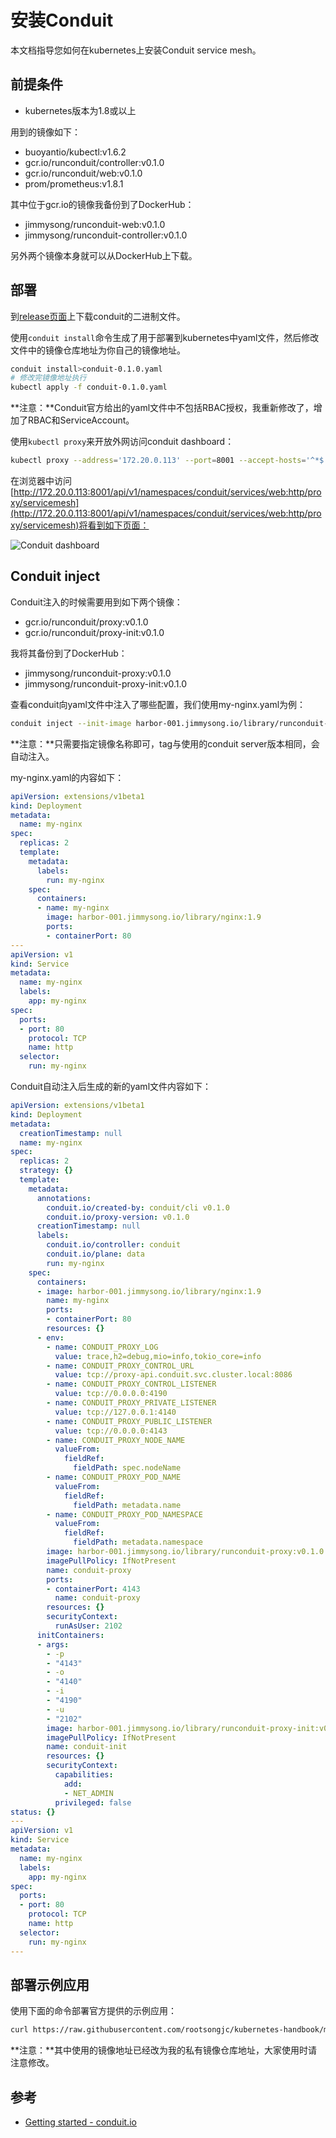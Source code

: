 # 安装Conduit

本文档指导您如何在kubernetes上安装Conduit service mesh。

## 前提条件

* kubernetes版本为1.8或以上

用到的镜像如下：

* buoyantio/kubectl:v1.6.2
* gcr.io/runconduit/controller:v0.1.0
* gcr.io/runconduit/web:v0.1.0
* prom/prometheus:v1.8.1

其中位于gcr.io的镜像我备份到了DockerHub：

* jimmysong/runconduit-web:v0.1.0
* jimmysong/runconduit-controller:v0.1.0

另外两个镜像本身就可以从DockerHub上下载。

## 部署

到[release页面](https://github.com/runconduit/conduit/releases)上下载conduit的二进制文件。

使用`conduit install`命令生成了用于部署到kubernetes中yaml文件，然后修改文件中的镜像仓库地址为你自己的镜像地址。

```bash
conduit install>conduit-0.1.0.yaml
# 修改完镜像地址执行
kubectl apply -f conduit-0.1.0.yaml
```

**注意：**Conduit官方给出的yaml文件中不包括RBAC授权，我重新修改了，增加了RBAC和ServiceAccount。

使用`kubectl proxy`来开放外网访问conduit dashboard：

```bash
kubectl proxy --address='172.20.0.113' --port=8001 --accept-hosts='^*$'
```

在浏览器中访问[http://172.20.0.113:8001/api/v1/namespaces/conduit/services/web:http/proxy/servicemesh](http://172.20.0.113:8001/api/v1/namespaces/conduit/services/web:http/proxy/servicemesh)将看到如下页面：

![Conduit dashboard](../../../.gitbook/assets/conduit-dashboard.jpg)

## Conduit inject

Conduit注入的时候需要用到如下两个镜像：

* gcr.io/runconduit/proxy:v0.1.0
* gcr.io/runconduit/proxy-init:v0.1.0

我将其备份到了DockerHub：

* jimmysong/runconduit-proxy:v0.1.0
* jimmysong/runconduit-proxy-init:v0.1.0

查看conduit向yaml文件中注入了哪些配置，我们使用my-nginx.yaml为例：

```bash
conduit inject --init-image harbor-001.jimmysong.io/library/runconduit-proxy-init --proxy-image harbor-001.jimmysong.io/library/runconduit-proxy my-nginx.yaml|kubectl apply -f -
```

**注意：**只需要指定镜像名称即可，tag与使用的conduit server版本相同，会自动注入。

my-nginx.yaml的内容如下：

```yaml
apiVersion: extensions/v1beta1
kind: Deployment
metadata:
  name: my-nginx
spec:
  replicas: 2
  template:
    metadata:
      labels:
        run: my-nginx
    spec:
      containers:
      - name: my-nginx
        image: harbor-001.jimmysong.io/library/nginx:1.9
        ports:
        - containerPort: 80
---
apiVersion: v1
kind: Service
metadata:
  name: my-nginx
  labels:
    app: my-nginx
spec:
  ports:
  - port: 80
    protocol: TCP
    name: http
  selector:
    run: my-nginx
```

Conduit自动注入后生成的新的yaml文件内容如下：

```yaml
apiVersion: extensions/v1beta1
kind: Deployment
metadata:
  creationTimestamp: null
  name: my-nginx
spec:
  replicas: 2
  strategy: {}
  template:
    metadata:
      annotations:
        conduit.io/created-by: conduit/cli v0.1.0
        conduit.io/proxy-version: v0.1.0
      creationTimestamp: null
      labels:
        conduit.io/controller: conduit
        conduit.io/plane: data
        run: my-nginx
    spec:
      containers:
      - image: harbor-001.jimmysong.io/library/nginx:1.9
        name: my-nginx
        ports:
        - containerPort: 80
        resources: {}
      - env:
        - name: CONDUIT_PROXY_LOG
          value: trace,h2=debug,mio=info,tokio_core=info
        - name: CONDUIT_PROXY_CONTROL_URL
          value: tcp://proxy-api.conduit.svc.cluster.local:8086
        - name: CONDUIT_PROXY_CONTROL_LISTENER
          value: tcp://0.0.0.0:4190
        - name: CONDUIT_PROXY_PRIVATE_LISTENER
          value: tcp://127.0.0.1:4140
        - name: CONDUIT_PROXY_PUBLIC_LISTENER
          value: tcp://0.0.0.0:4143
        - name: CONDUIT_PROXY_NODE_NAME
          valueFrom:
            fieldRef:
              fieldPath: spec.nodeName
        - name: CONDUIT_PROXY_POD_NAME
          valueFrom:
            fieldRef:
              fieldPath: metadata.name
        - name: CONDUIT_PROXY_POD_NAMESPACE
          valueFrom:
            fieldRef:
              fieldPath: metadata.namespace
        image: harbor-001.jimmysong.io/library/runconduit-proxy:v0.1.0
        imagePullPolicy: IfNotPresent
        name: conduit-proxy
        ports:
        - containerPort: 4143
          name: conduit-proxy
        resources: {}
        securityContext:
          runAsUser: 2102
      initContainers:
      - args:
        - -p
        - "4143"
        - -o
        - "4140"
        - -i
        - "4190"
        - -u
        - "2102"
        image: harbor-001.jimmysong.io/library/runconduit-proxy-init:v0.1.0
        imagePullPolicy: IfNotPresent
        name: conduit-init
        resources: {}
        securityContext:
          capabilities:
            add:
            - NET_ADMIN
          privileged: false
status: {}
---
apiVersion: v1
kind: Service
metadata:
  name: my-nginx
  labels:
    app: my-nginx
spec:
  ports:
  - port: 80
    protocol: TCP
    name: http
  selector:
    run: my-nginx
---
```

## 部署示例应用

使用下面的命令部署官方提供的示例应用：

```bash
curl https://raw.githubusercontent.com/rootsongjc/kubernetes-handbook/master/manifests/conduit/emojivoto.yml | conduit inject --init-image harbor-001.jimmysong.io/library/runconduit-proxy-init --proxy-image harbor-001.jimmysong.io/library/runconduit-proxy - --skip-inbound-ports=80 | kubectl apply -f -
```

**注意：**其中使用的镜像地址已经改为我的私有镜像仓库地址，大家使用时请注意修改。

## 参考

* [Getting started - conduit.io](https://conduit.io/getting-started/)

